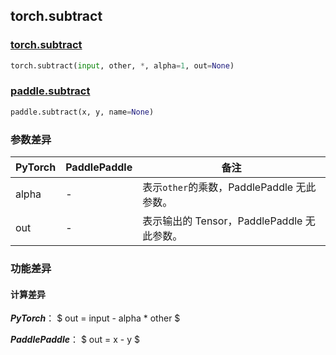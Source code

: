 ## torch.subtract
### [torch.subtract](https://pytorch.org/docs/stable/generated/torch.subtract.html?highlight=subtract#torch.subtract)
```python
torch.subtract(input, other, *, alpha=1, out=None)
```
### [paddle.subtract](https://www.paddlepaddle.org.cn/documentation/docs/zh/api/paddle/subtract_cn.html#subtract)
```python
paddle.subtract(x, y, name=None)
```
### 参数差异
| PyTorch       | PaddlePaddle | 备注                                                   |
| ------------- | ------------ | ------------------------------------------------------ |
| alpha | -        | 表示`other`的乘数，PaddlePaddle 无此参数。  |
| out          | -        | 表示输出的 Tensor，PaddlePaddle 无此参数。  |

### 功能差异

#### 计算差异
***PyTorch***：
$ out = input - alpha * other $

***PaddlePaddle***：
$ out = x - y $
